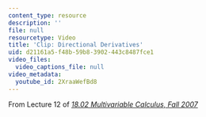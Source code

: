 ```yaml
---
content_type: resource
description: ''
file: null
resourcetype: Video
title: 'Clip: Directional Derivatives'
uid: d21161a5-f48b-59b8-3902-443c8487fce1
video_files:
  video_captions_file: null
video_metadata:
  youtube_id: 2XraaWefBd8
---
```


From Lecture 12 of [_18.02 Multivariable Calculus, Fall 2007_](/courses/18-02-multivariable-calculus-fall-2007/pages/video-lectures)
